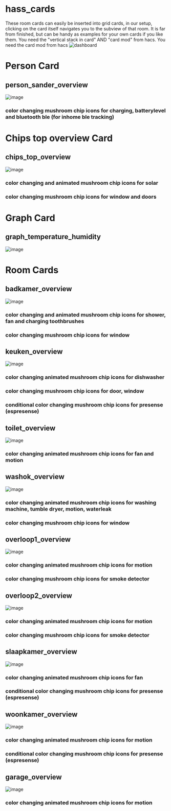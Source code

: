 # hass_cards
These room cards can easily be inserted into grid cards, in our setup, clicking on the card itself navigates you to the subview of that room. It is far from finished, but can be handy as examples for your own cards if you like them. You need the "vertical stack in card" AND "card mod" from hacs.
You need the card mod from hacs
![dashboard](https://user-images.githubusercontent.com/100353268/196526936-0415199b-2216-4c2f-bd0b-9b59b71f96c4.gif)


# Person Card
## person_sander_overview
![image](https://user-images.githubusercontent.com/100353268/196523170-79faf70d-71f6-4014-b65c-054e8d0639cb.png)
### color changing mushroom chip icons for charging, batterylevel and bluetooth ble (for inhome ble tracking)

# Chips top overview Card
## chips_top_overview
![image](https://user-images.githubusercontent.com/100353268/196527441-bf5db081-7fce-4f2d-b925-9ab8c9193311.png)
### color changing and animated mushroom chip icons for solar
### color changing mushroom chip icons for window and doors

# Graph Card
## graph_temperature_humidity
![image](https://user-images.githubusercontent.com/100353268/196525829-1f878827-c4f5-46dc-a68c-e39f99ffbd82.png)


# Room Cards
## badkamer_overview
![image](https://user-images.githubusercontent.com/100353268/196522133-a582c545-22be-44ca-89e5-9cfb9c70f77d.png)
### color changing and animated mushroom chip icons for shower, fan and charging toothbrushes
### color changing mushroom chip icons for window

## keuken_overview
![image](https://user-images.githubusercontent.com/100353268/196521651-38b64fd1-d1b4-405c-928f-a6ae2a42a63c.png)
### color changing animated mushroom chip icons for dishwasher
### color changing mushroom chip icons for door, window
### conditional color changing mushroom chip icons for presense (espresense)

## toilet_overview
![image](https://user-images.githubusercontent.com/100353268/196521582-d5849efe-1b5a-4fd0-a9cf-07d4dd37ce03.png)
### color changing animated mushroom chip icons for fan and motion

## washok_overview
![image](https://user-images.githubusercontent.com/100353268/196522251-1b1a5ccf-e608-4ab9-bed3-5f53b0cd60d2.png)
### color changing animated mushroom chip icons for washing machine, tumble dryer, motion, waterleak
### color changing mushroom chip icons for window

## overloop1_overview
![image](https://user-images.githubusercontent.com/100353268/196521847-1b18b47a-5761-4534-8509-dce9ba14f25f.png)
### color changing animated mushroom chip icons for motion
### color changing mushroom chip icons for smoke detector

## overloop2_overview
![image](https://user-images.githubusercontent.com/100353268/196521921-91e39735-b589-4d1d-840f-903ef318544e.png)
### color changing animated mushroom chip icons for motion
### color changing mushroom chip icons for smoke detector

## slaapkamer_overview
![image](https://user-images.githubusercontent.com/100353268/196521795-12297375-a6fa-4861-8757-a9b57b4e1141.png)
### color changing animated mushroom chip icons for fan
### conditional color changing mushroom chip icons for presense (espresense)

## woonkamer_overview
![image](https://user-images.githubusercontent.com/100353268/196521318-60d2e8b4-d2ca-4b87-9135-36ea2f1e48bc.png)
### color changing animated mushroom chip icons for motion
### conditional color changing mushroom chip icons for presense (espresense)

## garage_overview
![image](https://user-images.githubusercontent.com/100353268/196522329-d69e08d8-772c-4638-a845-6ed1063ebdf0.png)
### color changing animated mushroom chip icons for motion
